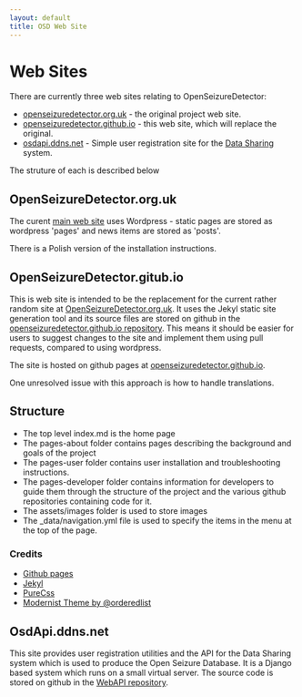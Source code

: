```yaml
---
layout: default
title: OSD Web Site
---
```


# Web Sites
There are currently three web sites relating to OpenSeizureDetector:

   - [openseizuredetector.org.uk](https://openseizuredetector.org.uk) - the original project web site.
   - [openseizuredetector.github.io](https://opensiezuredetector.github.io) - this web site, which will replace the original.
   - [osdapi.ddns.net](https://osdapi.ddns.net) - Simple user registration site for the [Data Sharing](./data-sharing.md) system.

The struture of each is described below

## OpenSeizureDetector.org.uk
The curent [main web site](https://openseizuredetector.org.uk) uses Wordpress - static pages are stored as wordpress 'pages' and news items are stored as 'posts'.

There is a Polish version of the installation instructions.

## OpenSeizureDetector.gitub.io
This is web site is intended to be the replacement for the current rather random site at [OpenSeizureDetector.org.uk](https://openseizuredetector.org.uk).
It uses the Jekyl static site generation tool and its source files are stored on github in the
[openseizuredetector.github.io repository](https://github.com/OpenSeizureDetector/openseizuredetector.github.io).   This means it should be easier for users to suggest changes to the site and implement them using pull requests, compared to using wordpress.


The site is hosted on github pages at [openseizuredetector.github.io](https://openseizuredetector.github.io).

One unresolved issue with this approach is how to handle translations.


## Structure
  - The top level index.md is the home page
  - The pages-about folder contains pages describing the background and goals of the project
  - The pages-user folder contains user installation and troubleshooting instructions.
  - The pages-developer folder contains information for developers to guide them through the structure of the project and the various github repositories containing code for it.
  - The assets/images folder is used to store images
  - The _data/navigation.yml file is used to specify the items in the menu at the top of the page.

### Credits
  - [Github pages](https://pages.github.com)
  - [Jekyl](https://jekyllrb.com/)
  - [PureCss](https://purecss.io/menus/)
  - [Modernist Theme by @orderedlist](https://pages-themes.github.io/modernist/)



## OsdApi.ddns.net
This site provides user registration utilities and the API for the Data Sharing system which is used to produce the Open Seizure Database.   It is a Django based system which runs on a small virtual server.   The source code is stored on github in the [WebAPI repository](https://github.com/OpenSeizureDetector/webApi).

